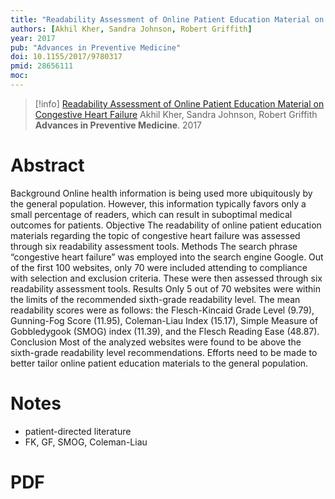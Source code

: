```yaml
---
title: "Readability Assessment of Online Patient Education Material on Congestive Heart Failure"
authors: [Akhil Kher, Sandra Johnson, Robert Griffith]
year: 2017
pub: "Advances in Preventive Medicine"
doi: 10.1155/2017/9780317
pmid: 28656111
moc: 
---
```

>[!info]
[Readability Assessment of Online Patient Education Material on Congestive Heart Failure](https://pubmed.ncbi.nlm.nih.gov/28656111/)
Akhil Kher, Sandra Johnson, Robert Griffith
**Advances in Preventive Medicine**. 2017

# Abstract
Background Online health information is being used more ubiquitously by the general population. However, this information typically favors only a small percentage of readers, which can result in suboptimal medical outcomes for patients. Objective The readability of online patient education materials regarding the topic of congestive heart failure was assessed through six readability assessment tools. Methods The search phrase “congestive heart failure” was employed into the search engine Google. Out of the first 100 websites, only 70 were included attending to compliance with selection and exclusion criteria. These were then assessed through six readability assessment tools. Results Only 5 out of 70 websites were within the limits of the recommended sixth-grade readability level. The mean readability scores were as follows: the Flesch-Kincaid Grade Level (9.79), Gunning-Fog Score (11.95), Coleman-Liau Index (15.17), Simple Measure of Gobbledygook (SMOG) index (11.39), and the Flesch Reading Ease (48.87). Conclusion Most of the analyzed websites were found to be above the sixth-grade readability level recommendations. Efforts need to be made to better tailor online patient education materials to the general population.

# Notes
- patient-directed literature
- FK, GF, SMOG, Coleman-Liau

# PDF
